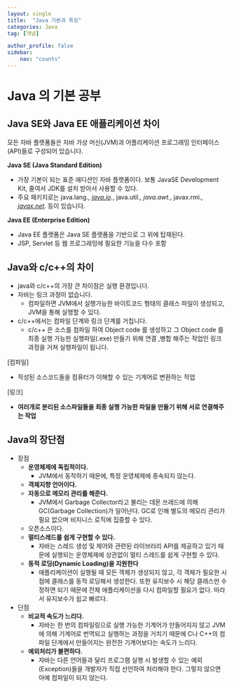 ```yaml
---
layout: single
title:  "Java 기본과 특징"
categories: Java
tag: [개념]

author_profile: false
sidebar:
    nav: "counts"
---
```


# Java 의 기본 공부

## Java SE와 Java EE 애플리케이션 차이

모든 자바 플랫폼들은 자바 가상 머신(JVM)과 어플리케이션 프로그래밍 인터페이스(API)들로 구성되어 있습니다.

**Java SE (Java Standard Edition)**

- 가장 기본이 되는 표준 에디션인 자바 플랫폼이다. 보통 JavaSE Development Kit, 줄여서 JDK를 설치 받아서 사용할 수 있다.
- 주요 패키지로는 java.lang.*, [java.io](http://java.io/).*, java.util.*, java.awt.*, javax.rmi.*, [javax.net](http://javax.net/).* 등이 있습니다.

****Java EE (Enterprise Edition)****

- Java EE 플랫폼은 Java SE 플랫폼을 기반으로 그 위에 탑재된다.
- JSP, Servlet 등 웹 프로그래밍에 필요한 기능을 다수 포함

## Java와 c/c++의 차이

- java와 c/c++의 가장 큰 차이점은 실행 환경입니다.
- 자바는 링크 과정이 없습니다.
    - 컴파일하면 JVM에서 실행가능한 바이트코드 형태의 클래스 파일이 생성되고, JVM을 통해 실행할 수 있다.
- c/c++에서는 컴파일 단계와 링크 단계를 거칩니다.
    - c/c++ 은 소스를 컴파일 하여 Object code 를 생성하고 그 Object code 를 최종 실행 가능한 실행파일(.exe) 만들기 위해 연결 ,병합 해주는 작업인 링크 과정을 거쳐 실행파일이 됩니다.

[컴파일]

- 작성된 소스코드들을 컴퓨터가 이해할 수 있는 기계어로 변환하는 작업

[링크]

- **여러개로 분리된 소스파일들을 최종 실행 가능한 파일을 만들기 위해 서로 연결해주는 작업**

## Java의 장단점

- 장점
    - **운영체제에 독립적이다.**
        - JVM에서 동작하기 때문에, 특정 운영체제에 종속되지 않는다.
    - **객체지향 언어이다.**
    - **자동으로 메모리 관리를 해준다.**
        - JVM에서 Garbage Collector라고 불리는 데몬 쓰레드에 의해 GC(Garbage Collection)가 일어난다. GC로 인해 별도의 메모리 관리가 필요 없으며 비지니스 로직에 집중할 수 있다.
    - 오픈소스이다.
    - **멀티스레드를 쉽게 구현할 수 있다.**
        - 자바는 스레드 생성 및 제어와 관련된 라이브러리 API를 제공하고 있기 때문에 실행되는 운영체제에 상관없이 멀티 스레드를 쉽게 구현할 수 있다.
    - **동적 로딩(Dynamic Loading)을 지원한다**
        - 애플리케이션이 실행될 때 모든 객체가 생성되지 않고, 각 객체가 필요한 시점에 클래스를 동적 로딩해서 생성한다. 또한 유지보수 시 해당 클래스만 수정하면 되기 때문에 전체 애플리케이션을 다시 컴파일할 필요가 없다. 따라서 유지보수가 쉽고 빠르다.
- 단점
    - **비교적 속도가 느리다.**
        - 자바는 한 번의 컴파일링으로 실행 가능한 기계어가 만들어지지 않고 JVM에 의해 기계어로 번역되고 실행하는 과정을 거치기 때문에 C나 C++의 컴파일 단계에서 만들어지는 완전한 기계어보다는 속도가 느리다.
    - **예외처리가 불편하다.**
        - 자바는 다른 언어들과 달리 프로그램 실행 시 발생할 수 있는 예외(Exception)들을 개발자가 직접 선언하여 처리해야 한다. 그렇지 않으면 아예 컴파일이 되지 않는다.
